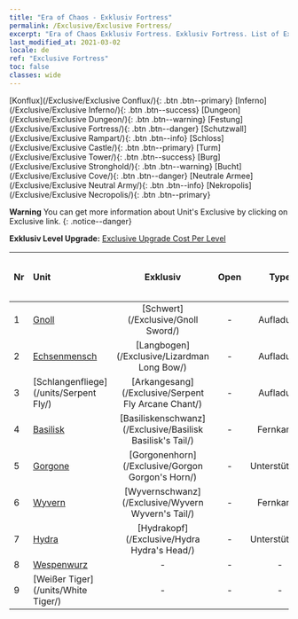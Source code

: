 ```yaml
---
title: "Era of Chaos - Exklusiv Fortress"
permalink: /Exclusive/Exclusive Fortress/
excerpt: "Era of Chaos Exklusiv Fortress. Exklusiv Fortress. List of Exklusiv Fortress in Era of Chaos"
last_modified_at: 2021-03-02
locale: de
ref: "Exclusive Fortress"
toc: false
classes: wide
---
```

 [Konflux](/Exclusive/Exclusive Conflux/){: .btn .btn--primary} [Inferno](/Exclusive/Exclusive Inferno/){: .btn .btn--success} [Dungeon](/Exclusive/Exclusive Dungeon/){: .btn .btn--warning} [Festung](/Exclusive/Exclusive Fortress/){: .btn .btn--danger} [Schutzwall](/Exclusive/Exclusive Rampart/){: .btn .btn--info} [Schloss](/Exclusive/Exclusive Castle/){: .btn .btn--primary} [Turm](/Exclusive/Exclusive Tower/){: .btn .btn--success} [Burg](/Exclusive/Exclusive Stronghold/){: .btn .btn--warning} [Bucht](/Exclusive/Exclusive Cove/){: .btn .btn--danger} [Neutrale Armee](/Exclusive/Exclusive Neutral Army/){: .btn .btn--info} [Nekropolis](/Exclusive/Exclusive Necropolis/){: .btn .btn--primary} 

**Warning** You can get more information about Unit's Exclusive by clicking on Exclusive link. 
{: .notice--danger}

 **Exklusiv Level Upgrade:** [Exclusive Upgrade Cost Per Level](/Exclusive/ExclusiveUpgradeCostPerLevel/)

  | Nr |         Unit        | Exklusiv | Open  |    Type   |  Item to Rank UP      |  Skin   |
  |:---|:--------------------|:-------------:|:-----:|:---------:|:---------------------:|:-------:|
  | 1  | [Gnoll](/units/Gnoll/) | [Schwert](/Exclusive/Gnoll Sword/) | - | Aufladung | - | - |
  | 2  | [Echsenmensch](/units/Lizardman/) | [Langbogen](/Exclusive/Lizardman Long Bow/) | - | Aufladung | - | - |
  | 3  | [Schlangenfliege](/units/Serpent Fly/) | [Arkangesang](/Exclusive/Serpent Fly Arcane Chant/) | - | Aufladung | - | - |
  | 4  | [Basilisk](/units/Basilisk/) | [Basiliskenschwanz](/Exclusive/Basilisk Basilisk's Tail/) | - | Fernkampf | - | - |
  | 5  | [Gorgone](/units/Gorgon/) | [Gorgonenhorn](/Exclusive/Gorgon Gorgon's Horn/) | - | Unterstützung | - | - |
  | 6  | [Wyvern](/units/Wyvern/) | [Wyvernschwanz](/Exclusive/Wyvern Wyvern's Tail/) | - | Fernkampf | - | - |
  | 7  | [Hydra](/units/Hydra/) | [Hydrakopf](/Exclusive/Hydra Hydra's Head/) | - | Unterstützung | - | - |
  | 8  | [Wespenwurz](/units/Waspwort/) | - | - | - | none | none |
  | 9  | [Weißer Tiger](/units/White Tiger/) | - | - | - | none | none |
